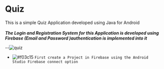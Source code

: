 # Quiz
This is a simple Quiz Application developed using Java for Android</br></br>
 ***The Login and Registration System for this Application is developed using Firebase  (Email and Password )authentication is implemented into it***

--![quiz](https://user-images.githubusercontent.com/42214175/80526848-0b4c7c00-89b1-11ea-928f-84a0ffa8e37b.gif)
- ![#f03c15](https://placehold.it/15/f03c15/000000?text=+) `First create a Project in Firebase using the Android Studio Firebase connect option`</br>
